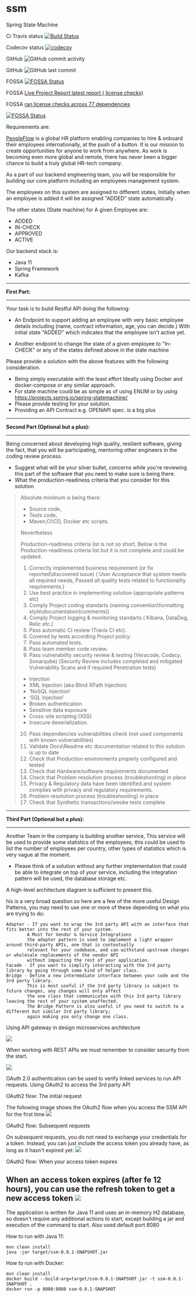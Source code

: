 # ssm
Spring State Machine

Ci Travis status [![Build Status](https://travis-ci.com/M999-999/ssm.svg?branch=master)](https://travis-ci.com/M999-999/ssm)

Codecov status [![codecov](https://codecov.io/gh/M999-999/ssm/branch/master/graph/badge.svg?token=3AJUSXSDFR)](https://codecov.io/gh/M999-999/ssm)

GitHub  ![GitHub commit activity](https://img.shields.io/github/commit-activity/w/M999-999/ssm?style=plastic)

GitHub ![GitHub last commit](https://img.shields.io/github/last-commit/M999-999/ssm?style=plastic)

FOSSA [![FOSSA Status](https://app.fossa.com/api/projects/git%2Bgithub.com%2FM999-999%2Fssm.svg?type=shield)](https://app.fossa.com/projects/git%2Bgithub.com%2FM999-999%2Fssm?ref=badge_shield)

FOSSA [Live Project Report latest report ( license checks)](https://app.fossa.com/reports/04eddb44-c0e5-424b-96c8-e11453989362)

FOSSA [ran license checks across 77 dependencies](https://app.fossa.com/projects/git%2Bgithub.com%2FM999-999%2Fssm?utm_source=share_link)

[![FOSSA Status](https://app.fossa.com/api/projects/git%2Bgithub.com%2FM999-999%2Fssm.svg?type=large)](https://app.fossa.com/projects/git%2Bgithub.com%2FM999-999%2Fssm?ref=badge_large)

Requirements are:

[PeopleFlow](www.pplflw.com) is a global HR platform enabling companies to hire & onboard their employees internationally, at the push of a button. It is our mission to create opportunities for anyone to work from anywhere. As work is becoming even more global and remote, there has never been a bigger chance to build a truly global HR-tech company.


As a part of our backend engineering team, you will be responsible for building our core platform including an employees management system.

The employees on this system are assigned to different states, 
Initially when an employee is added it will be assigned "ADDED" state automatically .


The other states (State machine) for A given Employee are:
- ADDED
- IN-CHECK
- APPROVED
- ACTIVE

Our backend stack is:
- Java 11 
- Spring Framework 
- Kafka


---

**First Part:**

---


Your task is to build  Restful API doing the following:
- An Endpoint to support adding an employee with very basic employee details including (name, contract information, age, you can decide.) With initial state "ADDED" which indicates that the employee isn't active yet.

- Another endpoint to change the state of a given employee to "In-CHECK" or any of the states defined above in the state machine 

Please provide a solution with the  above features with the following consideration.

- Being simply executable with the least effort Ideally using Docker and docker-compose or any similar approach.
- For state machine could be as simple as of using ENUM or by using https://projects.spring.io/spring-statemachine/ 
- Please provide testing for your solution.
- Providing an API Contract e.g. OPENAPI spec. is a big plus




---

**Second Part (Optional but a plus):**

---

Being concerned about developing high quality, resilient software, giving the fact, that you will be participating, mentoring other engineers in the coding review process.


- Suggest what will be your silver bullet, concerns while you're reviewing this part of the software that you need to make sure is being there.
- What the production-readiness criteria that you consider for this solution

>Absolute minimum is being there:
>- Source code,
>- Tests code,
>- Maven,CI\CD, Docker etc scripts.
> 
>Nevertheless
> 
>Production-readiness criteria list is not so short.
>Below is the Production-readiness criteria list but it is not complete and
>could be updated.
> 1. Correctly implemented business requirement (or fix reported\discovered issue)
>	( User Acceptance that system meets all required needs,
>	  Passed all quality tests related to functionality requirements.)
> 2. Use best practice in implementing solution (appropriate patterns etc)
> 3. Comply Project coding standarts (naming convention\formatting style\documentation(comments))
> 4. Comply Project logging & monitoring standarts ( Kibana, DataDog, Relic etc.)
> 5. Pass automatic CI review (Travis CI etc).
> 6. Covered by tests according Project policy.
> 7. Pass automated tests.
> 8. Pass team member code review.
> 9. Pass vulnerability security review & testing (Veracode, Codacy, Sonarqube) (Security Review includes completed and mitigated Vulnerability Scans and if required Penetration tests)
>   - Injection
>	 - XML Injection (aka Blind XPath Injection)
>	 - ‘NoSQL injection’
>	 - ‘SQL Injection’
>	- Broken authentication
>	- Sensitive data exposure
>	- Cross-site scripting (XSS)
>	- Insecure deserialization.
> 10. Pass dependencies vulnerabilities check (not used components with known vulnerabilities)
> 11. Validate Docs\Readme etc documentation related to this solution is up to date
> 12. Check that Production environments properly configured and tested
> 13. Check that Hardware/software requirements documented
> 14. Check that Problem resolution process (troubleshooting) in place
> 15. Privacy & Regulatory data have been identified and system complies with
>privacy and regulatory requirements.
> 16. Problem resolution process (troubleshooting) in place
> 17. Check that Synthetic transactions/smoke tests complete


---

**Third Part (Optional but a plus):**

---

Another Team in the company is building another service, This service will be used to provide some statistics of the employees, this could be used to list the number of employees per country, other types of statistics which is very vague at the moment.


- Please think of a solution without any further implementation that could be able to integrate on top of your service, including the integration pattern will be used, the database storage etc.

A high-level architecture diagram is sufficient to present this.


his is a very broad question so here are a few of the more useful Design Patterns, you may need to use one or more of these depending on what you are trying to do:

    Adapter - If you want to wrap the 3rd party API with an interface that fits better into the rest of your system.
            A Must for Vendor & Service Integrations
            the adapter pattern is used to implement a light wrapper around third-party APIs, one that is contextually 
            relevant for your codebase, and can withstand upstream changes or wholesale replacements of the vendor API 
            without impacting the rest of your application.
    Facade - If you want to simplify interacting with the 3rd party library by going through some kind of helper class.
    Bridge - Define a new intermediate interface between your code and the 3rd party library. 
            This is most useful if the 3rd party library is subject to future changes, any changes will only affect 
            the one class that communicates with this 3rd party library leaving the rest of your system unaffected. 
            The Bridge Pattern is also useful if you need to switch to a different but similar 3rd party library; 
            again making you only change one class.

Using API gateway in design microservices architecture

![](images/api_gateway.png)

When working with REST APIs we must remember to consider security from the start.

![](images/oauth-policy1.png)

OAuth 2.0 authentication can be used to verify linked services to run API requests.
Using OAuth2 to access the 3rd party API

OAuth2 flow: The initial request

The following image shows the OAuth2 flow when you access the SSM API for the first time
![](images/oauth-first-request.png)

OAuth2 flow: Subsequent requests

On subsequent requests, you do not need to exchange your credentials for a token. Instead, you can just include the access token you already have, as long as it hasn't expired yet:
![](images/oauth-subsequent-requests.png)

OAuth2 flow: When your access token expires

When an access token expires (after fe 12 hours), you can use the refresh token to get a new access token
![](images/oauth-refresh-token.png)
---

The application is written for Java 11 and uses an in-memory H2 database, so doesn't require any additional actions to start, except building a jar and execution of the command to start. Also used default port 8080

How to run with Java 11:
```shell script
mvn clean install
java -jar target/ssm-0.0.1-SNAPSHOT.jar
```

How to run with Docker:
```shell script
mvn clean install
docker build --build-arg=target/ssm-0.0.1-SNAPSHOT.jar -t ssm-0.0.1-SNAPSHOT .
docker run -p 8080:8080 ssm-0.0.1-SNAPSHOT

